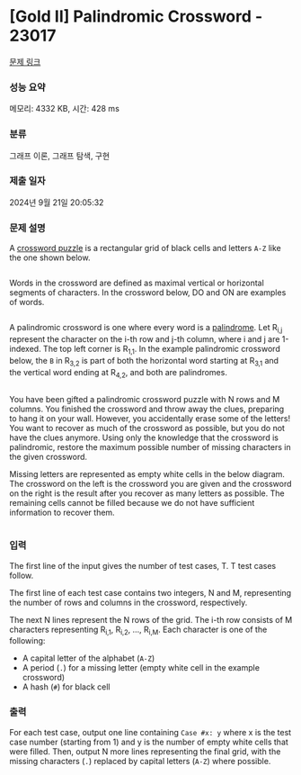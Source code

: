 # [Gold II] Palindromic Crossword - 23017 

[문제 링크](https://www.acmicpc.net/problem/23017) 

### 성능 요약

메모리: 4332 KB, 시간: 428 ms

### 분류

그래프 이론, 그래프 탐색, 구현

### 제출 일자

2024년 9월 21일 20:05:32

### 문제 설명

<p>A <a href="https://en.wikipedia.org/wiki/Crossword" target="_blank">crossword puzzle</a> is a rectangular grid of black cells and letters <code>A-Z</code> like the one shown below.</p>

<p style="text-align: center;"><img alt="" src="https://upload.acmicpc.net/de3271dd-981c-432a-8774-02b1b91289ab/-/crop/242x177/0,94/-/preview/"><img alt="" src=""></p>

<p>Words in the crossword are defined as maximal vertical or horizontal segments of characters. In the crossword below, DO and ON are examples of words.</p>

<p style="text-align: center;"><img alt="" src="https://upload.acmicpc.net/b32ac8dc-68a8-4d4d-8074-2f565557197d/-/crop/252x174/22,47/-/preview/"></p>

<p>A palindromic crossword is one where every word is a <a href="https://en.wikipedia.org/wiki/Palindrome">palindrome</a>. Let R<sub>i,j</sub> represent the character on the i-th row and j-th column, where i and j are 1-indexed. The top left corner is R<sub>1,1</sub>. In the example palindromic crossword below, the <code>B</code> in R<sub>3,2</sub> is part of both the horizontal word starting at R<sub>3,1</sub> and the vertical word ending at R<sub>4,2</sub>, and both are palindromes.</p>

<p style="text-align: center;"><img alt="" src="https://upload.acmicpc.net/0d245359-2698-4839-9b2a-bbaede92d379/-/crop/242x170/0,17/-/preview/"></p>

<p>You have been gifted a palindromic crossword puzzle with N rows and M columns. You finished the crossword and throw away the clues, preparing to hang it on your wall. However, you accidentally erase some of the letters! You want to recover as much of the crossword as possible, but you do not have the clues anymore. Using only the knowledge that the crossword is palindromic, restore the maximum possible number of missing characters in the given crossword.</p>

<p>Missing letters are represented as empty white cells in the below diagram. The crossword on the left is the crossword you are given and the crossword on the right is the result after you recover as many letters as possible. The remaining cells cannot be filled because we do not have sufficient information to recover them.</p>

<p style="text-align: center;"><img alt="" src="https://upload.acmicpc.net/74174f5a-ccdd-4646-93bd-684324d35394/-/crop/562x172/0,96/-/preview/"></p>

### 입력 

 <p>The first line of the input gives the number of test cases, T. T test cases follow.</p>

<p>The first line of each test case contains two integers, N and M, representing the number of rows and columns in the crossword, respectively.</p>

<p>The next N lines represent the N rows of the grid. The i-th row consists of M characters representing R<sub>i,1</sub>, R<sub>i,2</sub>, …, R<sub>i,M</sub>. Each character is one of the following:</p>

<ul>
	<li>A capital letter of the alphabet (<code>A-Z</code>)</li>
	<li>A period (<code>.</code>) for a missing letter (empty white cell in the example crossword)</li>
	<li>A hash (<code>#</code>) for black cell</li>
</ul>

### 출력 

 <p>For each test case, output one line containing <code>Case #x: y</code> where x is the test case number (starting from 1) and y is the number of empty white cells that were filled. Then, output N more lines representing the final grid, with the missing characters (<code>.</code>) replaced by capital letters (<code>A-Z</code>) where possible.</p>

